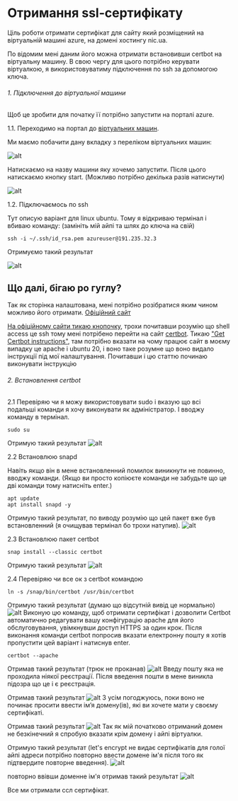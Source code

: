 # Отримання ssl-сертифікату
Ціль роботи отримати сертифікат для сайту який розміщений на віртуальній машині azure,
на домені хостингу nic.ua.

По відомим мені даним його можна отримати встановивши certbot на віртуальну машину.
В свою чергу для цього потрібно керувати віртуалкою, я використовуватиму підключення по ssh
за допомогою ключа.

###### 1. Підключення до віртуальної машини
Щоб це зробити для початку її потрібно запустити на порталі azure.

1.1. Переходимо на портал до [віртуальних машин](https://portal.azure.com/#view/HubsExtension/BrowseResource/resourceType/Microsoft.Compute%2FVirtualMachines).

Ми маємо побачити дану вкладку з переліком віртуальних машин:

![alt](img/show_machine.png "Azure portal")

Натискаємо на назву машини яку хочемо запустити. Після цього натискаємо кнопку start.
(Можливо потрібно декілька разів натиснути)

![alt](img/start_machine.png "start machine")

1.2. Підключаємось по ssh

Тут описую варіант для linux ubuntu. Тому я відкриваю термінал і вбиваю команду: (замініть мій айпі та шлях до ключа на свій)
````
ssh -i ~/.ssh/id_rsa.pem azureuser@191.235.32.3
````
Отримуємо такий результат

![alt](img/connect_to_virtual.png "start machine")

## Що далі, бігаю ро гуглу?
Так як сторінка налаштована, мені потрібно розібратися яким чином можливо його отримати.
[Офіційний сайт](https://letsencrypt.org)

[На офіційному сайти тикаю кнопочку](https://letsencrypt.org/uk/getting-started/),
трохи почитавши розумію що shell access це ssh тому мені потрібено перейти на
сайт [certbot](https://certbot.eff.org/). Тикаю 
["Get Certbot instructions"](https://certbot.eff.org/instructions), 
там потрібно вказати на чому працює сайт в моєму випадку це apache і ubuntu 20, 
і воно таке розумне що воно видало інструкції під мої налаштування. Почитавши і цю статтю починаю виконувати
інструкцію

###### 2. Встановлення certbot
2.1 Перевіряю чи я можу використовувати sudo і вказую що всі подальші команди 
я хочу виконувати як адміністратор. І вводжу команду в термінал.
````
sudo su
````
Отримую такий результат
![alt](img/sudo_su.png "sudo")

2.2 Встановлюю snapd

Навіть якщо він в мене встановленний помилок виникнути не повинно, вводжу команди. (Якщо
ви просто копіюєте команди не забудьте що це дві команди тому натисніть enter.)
````
apt update
apt install snapd -y
````

Отримую такий результат, по виводу розумію що цей пакет вже був встановленний
(я очищував термінал бо трохи натупив).
![alt](img/install_snapd.png "install snapd")

2.3 Встановлюю пакет certbot
````
snap install --classic certbot
````
Отримую такий результат
![alt](img/install_certbot.png "install certbot")

2.4 Перевіряю чи все ок з certbot командою
````
ln -s /snap/bin/certbot /usr/bin/certbot
````
Отримую такий результат (думаю що відсутній вивід це нормально)
![alt](img/certbot.png "certbot")
Виконую цю команду, щоб отримати сертифікат і дозволити Certbot автоматично редагувати вашу конфігурацію apache для його обслуговування, увімкнувши доступ HTTPS за один крок.
Після виконання команди certbot попросив вказати електронну пошту я хотів пропустити 
цей варіант і натиснув enter.
````
certbot --apache
````
Отримав такий результат (трюк не проканав)
![alt](img/cerbot1.png "certbot")
Введу пошту яка не проходила ніякої реєстрації. Після введення пошти в мене виникла 
підозра що це і є реєстрація.

Отримав такий результат
![alt](img/email.png "email")
З усім погоджуюсь, поки воно не починає просити ввести ім’я домену(ів), які ви хочете мати у своєму сертифікаті.

Отримав такий результат
![alt](img/y_y.png "email")
Так як мій початково отриманий домен не безкінечний я спробую вказати крім домену
і айпі віртуалки.

Отримую такий результат (let's encrypt не видає сертифікатів для голої айпі адреси
потрібно повторно ввести домене ім'я після того як підтвердите повторне введення).
![alt](img/r_domain.png "r domain")

повторно ввівши доменне ім'я отримав такий результат
![alt](img/get_certificate.png "get certificate")

Все ми отримали ссл сертифікат.